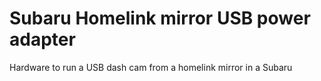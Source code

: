 # Subaru Homelink mirror USB power adapter
Hardware to run a USB dash cam from a homelink mirror in a Subaru
